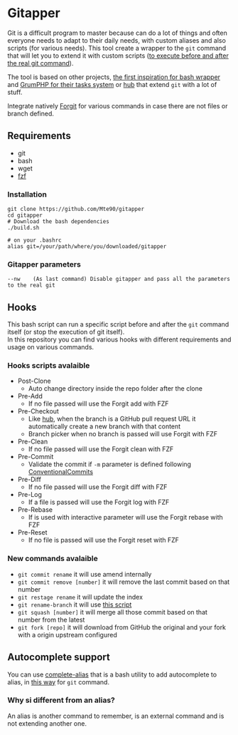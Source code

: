 # Gitapper

Git is a difficult program to master because can do a lot of things and often everyone needs to adapt to their daily needs, with custom aliases and also scripts (for various needs).
This tool create a wrapper to the `git` command that will let you to extend it with custom scripts ([to execute before and after the real git command](#hooks-scripts-avalaible)).

The tool is based on other projects, [the first inspiration for bash wrapper](https://gist.github.com/mmueller/7286919) and [GrumPHP for their tasks system](https://github.com/phpro/grumphp) or [hub](https://hub.github.com/) that extend `git` with a lot of stuff.

Integrate natively [Forgit](https://github.com/wfxr/forgit) for various commands in case there are not files or branch defined.

## Requirements

* git
* bash
* wget
* [fzf](https://github.com/junegunn/fzf)

### Installation

```
git clone https://github.com/Mte90/gitapper
cd gitapper
# Download the bash dependencies
./build.sh

# on your .bashrc
alias git=/your/path/where/you/downloaded/gitapper
```

### Gitapper parameters

```
--nw    (As last command) Disable gitapper and pass all the parameters to the real git
```

## Hooks

This bash script can run a specific script before and after the `git` command itself (or stop the execution of git itself).  
In this repository you can find various hooks with different requirements and usage on various commands.

### Hooks scripts avalaible

* Post-Clone
  * Auto change directory inside the repo folder after the clone
* Pre-Add
  * If no file passed will use the Forgit add with FZF
* Pre-Checkout
  * Like [hub](https://hub.github.com/), when the branch is a GitHub pull request URL it automatically create a new branch with that content
  * Branch picker when no branch is passed will use Forgit with FZF
* Pre-Clean
  * If no file passed will use the Forgit clean with FZF
* Pre-Commit
  * Validate the commit if `-m` parameter is defined following [ConventionalCommits](https://www.conventionalcommits.org/en/v1.0.0)
* Pre-Diff
  * If no file passed will use the Forgit diff with FZF
* Pre-Log
  * If a file is passed will use the Forgit log with FZF
* Pre-Rebase
  * If is used with interactive parameter will use the Forgit rebase with FZF
* Pre-Reset
  * If no file is passed will use the Forgit reset with FZF

### New commands avalaible

* `git commit rename` it will use amend internally
* `git commit remove [number]` it will remove the last commit based on that number
* `git restage rename` it will update the index
* `git rename-branch` it will use [this script](https://github.com/tj/git-extras/blob/master/bin/git-rename-branch)
* `git squash [number]` it will merge all those commit based on that number from the latest
* `git fork [repo]` it will download from GitHub the original and your fork with a origin upstream configured

## Autocomplete support

You can use [complete-alias](https://github.com/cykerway/complete-alias) that is a bash utility to add autocomplete to alias, in [this way](https://github.com/Mte90/dotfiles/commit/8ace8602bb8d34f9e48cfd0220c1e3a6b3d5bee0) for `git` command.

### Why si different from an alias?

An alias is another command to remember, is an external command and is not extending another one.
